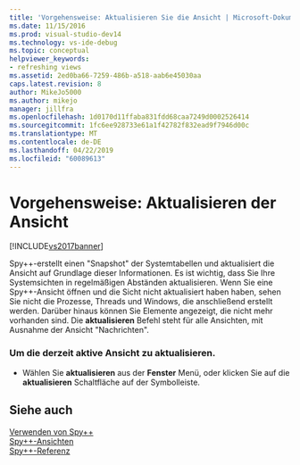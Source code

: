 ```yaml
---
title: 'Vorgehensweise: Aktualisieren Sie die Ansicht | Microsoft-Dokumentation'
ms.date: 11/15/2016
ms.prod: visual-studio-dev14
ms.technology: vs-ide-debug
ms.topic: conceptual
helpviewer_keywords:
- refreshing views
ms.assetid: 2ed0ba66-7259-486b-a518-aab6e45030aa
caps.latest.revision: 8
author: MikeJo5000
ms.author: mikejo
manager: jillfra
ms.openlocfilehash: 1d0170d11ffaba831fdd68caa7249d0002526414
ms.sourcegitcommit: 1fc6ee928733e61a1f42782f832ead9f7946d00c
ms.translationtype: MT
ms.contentlocale: de-DE
ms.lasthandoff: 04/22/2019
ms.locfileid: "60089613"
---
```

# <a name="how-to-refresh-the-view"></a>Vorgehensweise: Aktualisieren der Ansicht
[!INCLUDE[vs2017banner](../includes/vs2017banner.md)]

Spy++-erstellt einen "Snapshot" der Systemtabellen und aktualisiert die Ansicht auf Grundlage dieser Informationen. Es ist wichtig, dass Sie Ihre Systemsichten in regelmäßigen Abständen aktualisieren. Wenn Sie eine Spy++-Ansicht öffnen und die Sicht nicht aktualisiert haben haben, sehen Sie nicht die Prozesse, Threads und Windows, die anschließend erstellt werden. Darüber hinaus können Sie Elemente angezeigt, die nicht mehr vorhanden sind. Die **aktualisieren** Befehl steht für alle Ansichten, mit Ausnahme der Ansicht "Nachrichten".  
  
### <a name="to-refresh-the-currently-active-view"></a>Um die derzeit aktive Ansicht zu aktualisieren.  
  
- Wählen Sie **aktualisieren** aus der **Fenster** Menü, oder klicken Sie auf die **aktualisieren** Schaltfläche auf der Symbolleiste.  
  
## <a name="see-also"></a>Siehe auch  
 [Verwenden von Spy++](../debugger/using-spy-increment.md)   
 [Spy++-Ansichten](../debugger/spy-increment-views.md)   
 [Spy++-Referenz](../debugger/spy-increment-reference.md)
